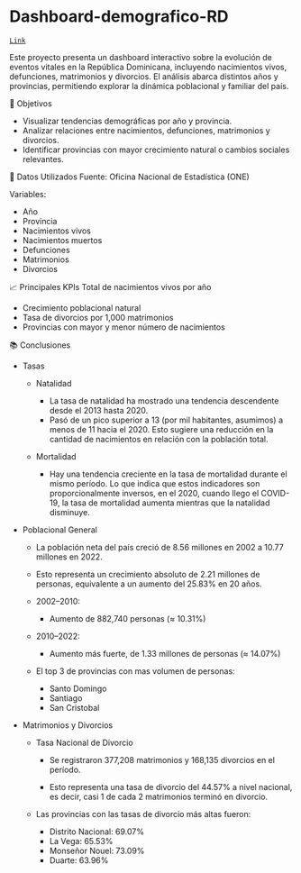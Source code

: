 # Dashboard-demografico-RD

[`Link`](https://app.powerbi.com/groups/me/reports/79b2691f-ef5d-41e2-8a02-a033bbc33af3/f1d7765cc665decd2810?experience=power-bi)

Este proyecto presenta un dashboard interactivo sobre la evolución de eventos vitales en la República Dominicana, incluyendo nacimientos vivos, defunciones, matrimonios y divorcios. El análisis abarca distintos años y provincias, permitiendo explorar la dinámica poblacional y familiar del país.

🧩 Objetivos
- Visualizar tendencias demográficas por año y provincia.
- Analizar relaciones entre nacimientos, defunciones, matrimonios y divorcios.
- Identificar provincias con mayor crecimiento natural o cambios sociales relevantes.

📁 Datos Utilizados
Fuente: Oficina Nacional de Estadística (ONE)

Variables:

- Año
- Provincia
- Nacimientos vivos
- Nacimientos muertos
- Defunciones
- Matrimonios
- Divorcios

📈 Principales KPIs
Total de nacimientos vivos por año

- Crecimiento poblacional natural
- Tasa de divorcios por 1,000 matrimonios
- Provincias con mayor y menor número de nacimientos

📚 Conclusiones
- Tasas
    - Natalidad
        - La tasa de natalidad ha mostrado una tendencia descendente desde el 2013 hasta 2020.
        - Pasó de un pico superior a 13 (por mil habitantes, asumimos) a menos de 11 hacia el 2020. Esto sugiere una reducción en la cantidad de nacimientos en relación con la población total.

    - Mortalidad
        - Hay una tendencia creciente en la tasa de mortalidad durante el mismo período. Lo que indica que estos indicadores son proporcionalmente inversos, en el 2020, cuando llego el COVID-19, la tasa de mortalidad aumenta mientras que la natalidad disminuye.

- Poblacional General
    - La población neta del país creció de 8.56 millones en 2002 a 10.77 millones en 2022.
    - Esto representa un crecimiento absoluto de 2.21 millones de personas, equivalente a un aumento del 25.83% en 20 años.
    - 2002–2010:
        - Aumento de 882,740 personas (≈ 10.31%)

    - 2010–2022:
        - Aumento más fuerte, de 1.33 millones de personas (≈ 14.07%)

    - El top 3 de provincias con mas volumen de personas:
        - Santo Domingo
        - Santiago
        - San Cristobal

- Matrimonios y Divorcios
    - Tasa Nacional de Divorcio
        - Se registraron 377,208 matrimonios y 168,135 divorcios en el período.

        - Esto representa una tasa de divorcio del 44.57% a nivel nacional, es decir, casi 1 de cada 2 matrimonios terminó en divorcio.

    - Las provincias con las tasas de divorcio más altas fueron:
        - Distrito Nacional: 69.07%
        - La Vega: 65.53%
        - Monseñor Nouel: 73.09%
        - Duarte: 63.96%
